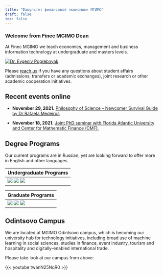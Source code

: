 ```yaml
---
title: "Факультет финансовой экономики МГИМО"
draft: false
toc: false
---
```


### Welcome from Finec MGIMO Dean

At Finec MGIMO we teach economics, management and business information technology
at undergraduate and masters levels.

<a href="https://mgimo.ru/people/pogrebnyak/" class="float-left mr-3 pt-2">
<img
    src="/images/person/epogrebnyak2.jpg"
    alt="Dr. Evgeniy Pogrebnyak"
    title="Dr. Evgeniy Pogrebnyak"
    class="rounded-photo"
/>
</a>

Please [reach us](/contacts) if you have any questions
about student affairs (admissions, transfers or
academic exchanges), joint research or other academic
cooperation initiatives.

## Recent events online

- **November 29, 2021.** [Philosophy of Science – Newcomer Survival Guide by Dr Rafaela Medeiros](https://finec.mgimo.ru/blog/rafaela-medeiros-philosophy-interview/)

- **November 18, 2021.** [Joint PhD seminar with Florida Atlantic University and Center for Mathematic Finance (CMF).](https://finec.mgimo.ru/blog/fau-phd-seminar/)

## Degree Programs

Our current programs are in Russian, yet are looking forward to offer more in English and other languages.

[econ]: /program/undergrad/economics
[management]: /program/undergrad/management
[itmb]: /program/undergrad/itmb
[ai]: https://ai.mgimo.ru
[ved]: /program/graduate/firm-economics-ved
[it]: /program/graduate/it-economics-and-data-management
[event]: https://event.mgimo.ru/
[emba]: /program/executive/emba

| Undergraduate Programs                                                                                                                                                              |
| ----------------------------------------------------------------------------------------------------------------------------------------------------------------------------------- |
| [![](https://img.shields.io/badge/Economics-blue)][econ] [![](https://img.shields.io/badge/Management-blue)][management] [![](https://img.shields.io/badge/Business_IT-blue)][itmb] |

<div></div>

| Graduate Programs                                                                                                                                                                                                                       |
| --------------------------------------------------------------------------------------------------------------------------------------------------------------------------------------------------------------------------------------- |
| [![](https://img.shields.io/badge/Firm_Economics_and_Foreign_Trade-005E7C)][ved] [![](https://img.shields.io/badge/Artificial_Intelligence-005E7C)][ai] [![](https://img.shields.io/badge/IT_Economics_and_Data_Management-005E7C)][it] |

## Odintsovo Campus

We are located at MGIMO Odintsovo campus, which is becoming our university hub for technology initiatives,
including broad use of machine learning in social sciences, studies in finance, event industry, tourism and hospitality and
digitally-enabled international trade.

Please take look at our campus from above:

{{< youtube twanN25NqR0 >}}
